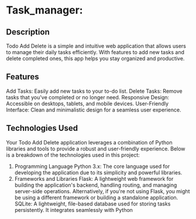 <h1>Task_manager:</h1>


<h2>Description</h2>



Todo Add Delete is a simple and intuitive web application that allows users to manage their daily tasks efficiently. With features to add new tasks and delete completed ones, this app helps you stay organized and productive.

<h2>Features</h2>

Add Tasks: Easily add new tasks to your to-do list.
Delete Tasks: Remove tasks that you've completed or no longer need.
Responsive Design: Accessible on desktops, tablets, and mobile devices.
User-Friendly Interface: Clean and minimalistic design for a seamless user experience.

<h2>Technologies Used</h2>

Your Todo Add Delete application leverages a combination of Python libraries and tools to provide a robust and user-friendly experience. Below is a breakdown of the technologies used in this project:

1. Programming Language
Python 3.x: The core language used for developing the application due to its simplicity and powerful libraries.
2. Frameworks and Libraries
Flask: A lightweight web framework for building the application's backend, handling routing, and managing server-side operations.
Alternatively, if you're not using Flask, you might be using a different framework or building a standalone application.
SQLite: A lightweight, file-based database used for storing tasks persistently. It integrates seamlessly with Python
 

